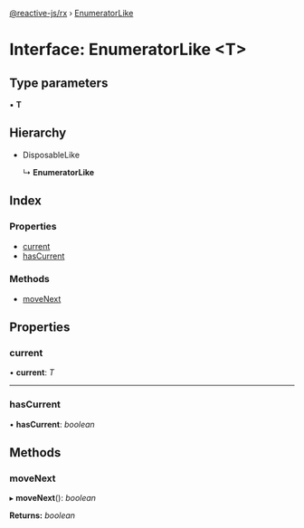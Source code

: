 [@reactive-js/rx](../README.md) › [EnumeratorLike](enumeratorlike.md)

# Interface: EnumeratorLike <**T**>

## Type parameters

▪ **T**

## Hierarchy

* DisposableLike

  ↳ **EnumeratorLike**

## Index

### Properties

* [current](enumeratorlike.md#current)
* [hasCurrent](enumeratorlike.md#hascurrent)

### Methods

* [moveNext](enumeratorlike.md#movenext)

## Properties

###  current

• **current**: *T*

___

###  hasCurrent

• **hasCurrent**: *boolean*

## Methods

###  moveNext

▸ **moveNext**(): *boolean*

**Returns:** *boolean*
